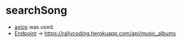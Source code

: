 # searchSong

* [axios](https://github.com/axios/axios) was used.
* [Endpoint](https://stackoverflow.com/questions/2122604/what-is-an-endpoint) -> https://rallycoding.herokuapp.com/api/music_albums


